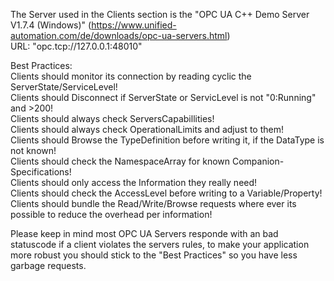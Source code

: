 The Server used in the Clients section is the "OPC UA C++ Demo Server V1.7.4 (Windows)" (https://www.unified-automation.com/de/downloads/opc-ua-servers.html)  
URL: "opc.tcp://127.0.0.1:48010"  

Best Practices:  
Clients should monitor its connection by reading cyclic the ServerState/ServiceLevel!  
Clients should Disconnect if ServerState or ServicLevel is not "0:Running" and >200!  
Clients should always check ServersCapabillities!  
Clients should always check OperationalLimits and adjust to them!  
Clients should Browse the TypeDefinition before writing it, if the DataType is not known!  
Clients should check the NamespaceArray for known Companion-Specifications!  
Clients should only access the Information they really need!  
Clients should check the AccessLevel before writing to a Variable/Property!  
Clients should bundle the Read/Write/Browse requests where ever its possible to reduce the overhead per information!  
  
Please keep in mind most OPC UA Servers responde with an bad statuscode if a client violates the servers rules, to make your application more robust you should stick to the "Best Practices" so you have less garbage requests.  
  
